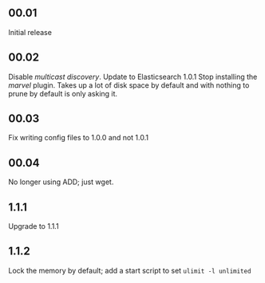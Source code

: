 ## 00.01

Initial release

## 00.02

Disable *multicast discovery*.
Update to Elasticsearch 1.0.1
Stop installing the *marvel* plugin.   Takes up a lot of disk space by default and with nothing to prune by default is only asking it.

## 00.03

Fix writing config files to 1.0.0 and not 1.0.1

## 00.04

No longer using ADD; just wget.

## 1.1.1

Upgrade to 1.1.1

## 1.1.2

Lock the memory by default; add a start script to set ```ulimit -l unlimited```
